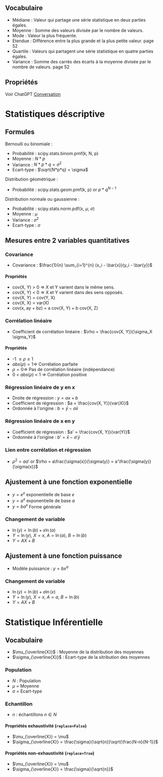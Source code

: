 ## Vocabulaire

- Médiane : Valeur qui partage une série statistique en deux parties égales.
- Moyenne : Somme des valeurs divisée par le nombre de valeurs.
- Mode : Valeur la plus fréquente.
- Etendue : Différence entre la plus grande et la plus petite valeur. page 52
- Quartile : Valeurs qui partagent une série statistique en quatre parties égales.
- Variance : Somme des carrés des écarts à la moyenne divisée par le nombre de valeurs. page 52

## Propriétés

Voir ChatGPT [Conversation](https://chatgpt.com/c/6717d9e8-408c-8004-9fe6-4b0553fc8529)

# Statistiques déscriptive

## Formules

Bernoulli ou binomiale : 
- Probabilité : scipy.stats.binom.pmf(k, N, p)
- Moyenne : $N * p$
- Variance : $N * p * q = \sigma^2$  
- Ecart-type : $\sqrt{N*p*q} = \sigma$

Distribution géométrique :
- Probabilité : scipy.stats.geom.pmf(k, p) or $p * q^{N-1}$

Distribution normale ou gaussienne :
- Probabilité : scipy.stats.norm.pdf(x, $\mu$, $\sigma$)
- Moyenne : $\mu$
- Variance : $\sigma^2$
- Ecart-type : $\sigma$

## Mesures entre 2 variables quantitatives

### Covariance
- Covariance : $\frac{1}{n} \sum_{i=1}^{n} (x_i - \bar{x})(y_i - \bar{y})$

#### Propriétés

- cov(X, Y) > 0 $\Rightarrow$ X et Y varient dans le même sens.
- cov(X, Y) < 0 $\Rightarrow$ X et Y varient dans des sens opposés.
- cov(X, Y) = cov(Y, X)
- cov(X, X) = var(X)
- cov(x, ay + bz) = a cov(X, Y) + b cov(X, Z)

### Corrélation linéaire

- Coefficient de corrélation linéaire : $\rho = \frac{cov(X, Y)}{\sigma_X \sigma_Y}$

#### Propriétés

- -1 $\leq \rho \leq 1$
- $abs(\rho) = 1 \Rightarrow$ Corrélation parfaite
- $\rho = 0 \Rightarrow$ Pas de corrélation linéaire (indépendance)
- 0 < $abs(\rho)$ < 1 $\Rightarrow$ Corrélation positive

### Régression linéaire de y en x

- Droite de régression : $y = ax + b$
- Coefficient de régression : $a = \frac{cov(X, Y)}{var(X)}$
- Ordonnée à l'origine : $b = \bar{y} - a \bar{x}$

### Régression linéaire de x en y

- Coefficient de régression : $a' = \frac{cov(X, Y)}{var(Y)}$
- Ordonnée à l'origine : $b' = \bar{x} - a' \bar{y}$

### Lien entre corrélation et régression

- $\rho^2 = aa'$ or $\rho = a\frac{\sigma(x)}{\sigma(y)} = a'\frac{\sigma(y)}{\sigma(x)}$


## Ajustement à une fonction exponentielle

- $y = e^{x}$ exponentielle de base $e$
- $y = a^{x}$ exponentielle de base $a$
- $y = ba^x$ Forme générale

### Changement de variable

- $\ln(y) = \ln(b) + x \ln(a)$
- $Y = \ln(y)$, $X = x$, $A = \ln(a)$, $B = \ln(b)$
- $Y = AX + B$

## Ajustement à une fonction puissance

- Modèle puissance : $y = bx^a$

### Changement de variable

- $\ln(y) = \ln(b) + a \ln(x)$
- $Y = \ln(y)$, $X = x$, $A = a$, $B = \ln(b)$
- $Y = AX + B$

# Statistique Inférentielle

## Vocabulaire

- $\mu_{\overline{X}}$ : Moyenne de la distribution des moyennes
- $\sigma_{\overline{X}}$ : Ecart-type de la sitribution des moyennes

### Population

- $N$ : Population
- $\mu$ = Moyenne
- $\sigma$ = Ecart-type

### Echantillon

- $n$ : échantillons $n \in N$

#### Propriétés exhaustivité (`replace=False`)

- $\mu_{\overline{X}} = \mu$
- $\sigma_{\overline{X}} = \frac{\sigma}{\sqrt{n}}\sqrt{\frac{N-n}{N-1}}$

#### Propriétés non-exhaustivité (`replace=True`)

- $\mu_{\overline{X}} = \mu$
- $\sigma_{\overline{X}} = \frac{\sigma}{\sqrt{n}}$
